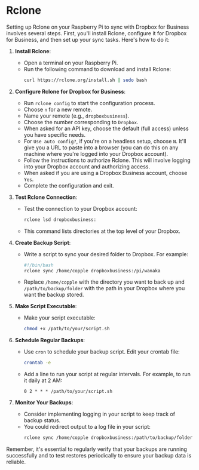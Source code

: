 # Rclone

Setting up Rclone on your Raspberry Pi to sync with Dropbox for Business involves several steps. First, you'll install Rclone, configure it for Dropbox for Business, and then set up your sync tasks. Here's how to do it:

1. **Install Rclone**:
   - Open a terminal on your Raspberry Pi.
   - Run the following command to download and install Rclone:
     ```bash
     curl https://rclone.org/install.sh | sudo bash
     ```

2. **Configure Rclone for Dropbox for Business**:
   - Run `rclone config` to start the configuration process.
   - Choose `n` for a new remote.
   - Name your remote (e.g., `dropboxbusiness`).
   - Choose the number corresponding to `Dropbox`.
   - When asked for an API key, choose the default (full access) unless you have specific needs.
   - For `Use auto config?`, if you're on a headless setup, choose `N`. It'll give you a URL to paste into a browser (you can do this on any machine where you're logged into your Dropbox account).
   - Follow the instructions to authorize Rclone. This will involve logging into your Dropbox account and authorizing access.
   - When asked if you are using a Dropbox Business account, choose `Yes`.
   - Complete the configuration and exit.

3. **Test Rclone Connection**:
   - Test the connection to your Dropbox account:
     ```bash
     rclone lsd dropboxbusiness:
     ```
   - This command lists directories at the top level of your Dropbox.

4. **Create Backup Script**:
   - Write a script to sync your desired folder to Dropbox. For example:
     ```bash
     #!/bin/bash
     rclone sync /home/copple dropboxbusiness:/pi/wanaka
     ```
   - Replace `/home/copple` with the directory you want to back up and `/path/to/backup/folder` with the path in your Dropbox where you want the backup stored.

5. **Make Script Executable**:
   - Make your script executable:
     ```bash
     chmod +x /path/to/your/script.sh
     ```

6. **Schedule Regular Backups**:
   - Use `cron` to schedule your backup script. Edit your crontab file:
     ```bash
     crontab -e
     ```
   - Add a line to run your script at regular intervals. For example, to run it daily at 2 AM:
     ```
     0 2 * * * /path/to/your/script.sh
     ```

7. **Monitor Your Backups**:
   - Consider implementing logging in your script to keep track of backup status.
   - You could redirect output to a log file in your script:
     ```bash
     rclone sync /home/copple dropboxbusiness:/path/to/backup/folder >> /var/log/rclone_backup.log 2>&1
     ```

Remember, it's essential to regularly verify that your backups are running successfully and to test restores periodically to ensure your backup data is reliable.